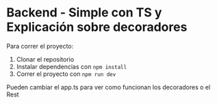 # Backend - Simple con TS y Explicación sobre decoradores

Para correr el proyecto:

1. Clonar el repositorio
2. Instalar dependencias con `npm install`
3. Correr el proyecto con `npm run dev`

Pueden cambiar el app.ts para ver como funcionan los decoradores o el Rest
